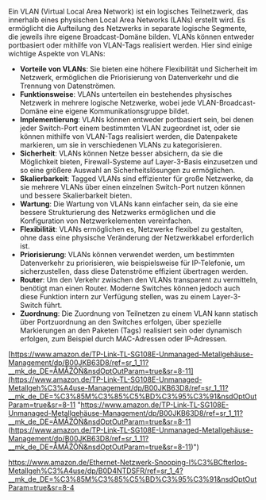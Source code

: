 
Ein VLAN (Virtual Local Area Network) ist ein logisches Teilnetzwerk, das innerhalb eines physischen Local Area Networks (LANs) erstellt wird. Es ermöglicht die Aufteilung des Netzwerks in separate logische Segmente, die jeweils ihre eigene Broadcast-Domäne bilden. VLANs können entweder portbasiert oder mithilfe von VLAN-Tags realisiert werden. Hier sind einige wichtige Aspekte von VLANs:

- **Vorteile von VLANs**: Sie bieten eine höhere Flexibilität und Sicherheit im Netzwerk, ermöglichen die Priorisierung von Datenverkehr und die Trennung von Datenströmen.
- **Funktionsweise**: VLANs unterteilen ein bestehendes physisches Netzwerk in mehrere logische Netzwerke, wobei jede VLAN-Broadcast-Domäne eine eigene Kommunikationsgruppe bildet.
- **Implementierung**: VLANs können entweder portbasiert sein, bei denen jeder Switch-Port einem bestimmten VLAN zugeordnet ist, oder sie können mithilfe von VLAN-Tags realisiert werden, die Datenpakete markieren, um sie in verschiedenen VLANs zu kategorisieren.
- **Sicherheit**: VLANs können Netze besser absichern, da sie die Möglichkeit bieten, Firewall-Systeme auf Layer-3-Basis einzusetzen und so eine größere Auswahl an Sicherheitslösungen zu ermöglichen.
- **Skalierbarkeit**: Tagged VLANs sind effizienter für große Netzwerke, da sie mehrere VLANs über einen einzelnen Switch-Port nutzen können und bessere Skalierbarkeit bieten.
- **Wartung**: Die Wartung von VLANs kann einfacher sein, da sie eine bessere Strukturierung des Netzwerks ermöglichen und die Konfiguration von Netzwerkelementen vereinfachen.
- **Flexibilität**: VLANs ermöglichen es, Netzwerke flexibel zu gestalten, ohne dass eine physische Veränderung der Netzwerkkabel erforderlich ist.
- **Priorisierung**: VLANs können verwendet werden, um bestimmten Datenverkehr zu priorisieren, wie beispielsweise für IP-Telefonie, um sicherzustellen, dass diese Datenströme effizient übertragen werden.
- **Router**: Um den Verkehr zwischen den VLANs transparent zu vermitteln, benötigt man einen Router. Moderne Switches können jedoch auch diese Funktion intern zur Verfügung stellen, was zu einem Layer-3-Switch führt.
- **Zuordnung**: Die Zuordnung von Teilnetzen zu einem VLAN kann statisch über Portzuordnung an den Switches erfolgen, über spezielle Markierungen an den Paketen (Tags) realisiert sein oder dynamisch erfolgen, zum Beispiel durch MAC-Adressen oder IP-Adressen.


[https://www.amazon.de/TP-Link-TL-SG108E-Unmanaged-Metallgehäuse-Management/dp/B00JKB63D8/ref=sr_1_11?__mk_de_DE=ÅMÅŽÕÑ&nsdOptOutParam=true&sr=8-11](https://www.amazon.de/TP-Link-TL-SG108E-Unmanaged-Metallgeh%C3%A4use-Management/dp/B00JKB63D8/ref=sr_1_11?__mk_de_DE=%C3%85M%C3%85%C5%BD%C3%95%C3%91&nsdOptOutParam=true&sr=8-11 "https://www.amazon.de/TP-Link-TL-SG108E-Unmanaged-Metallgehäuse-Management/dp/B00JKB63D8/ref=sr_1_11?__mk_de_DE=ÅMÅŽÕÑ&nsdOptOutParam=true&sr=8-11
(https://www.amazon.de/TP-Link-TL-SG108E-Unmanaged-Metallgehäuse-Management/dp/B00JKB63D8/ref=sr_1_11?__mk_de_DE=ÅMÅŽÕÑ&nsdOptOutParam=true&sr=8-11)")



https://www.amazon.de/Ethernet-Netzwerk-Snooping-l%C3%BCfterlos-Metallgeh%C3%A4use/dp/B0D4NTDSFR/ref=sr_1_4?__mk_de_DE=%C3%85M%C3%85%C5%BD%C3%95%C3%91&nsdOptOutParam=true&sr=8-4




